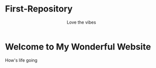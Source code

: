 # First-Repository
<!DOCTYPE html>
<html lang="en">
<head>
<meta charset="UTF-8">
<meta name="viewport" content="width=device-width, initial-scale=1.0">
<!-- Additional metadata, stylesheets, or scripts can be included here -->
</head>
<body>
<header>
Love the vibes
</header>
<main>
<h1>Welcome to My Wonderful Website</h1>
<!-- Main content of the website goes here -->
</main>
<p>How's life going</p>
</body>
</html>
